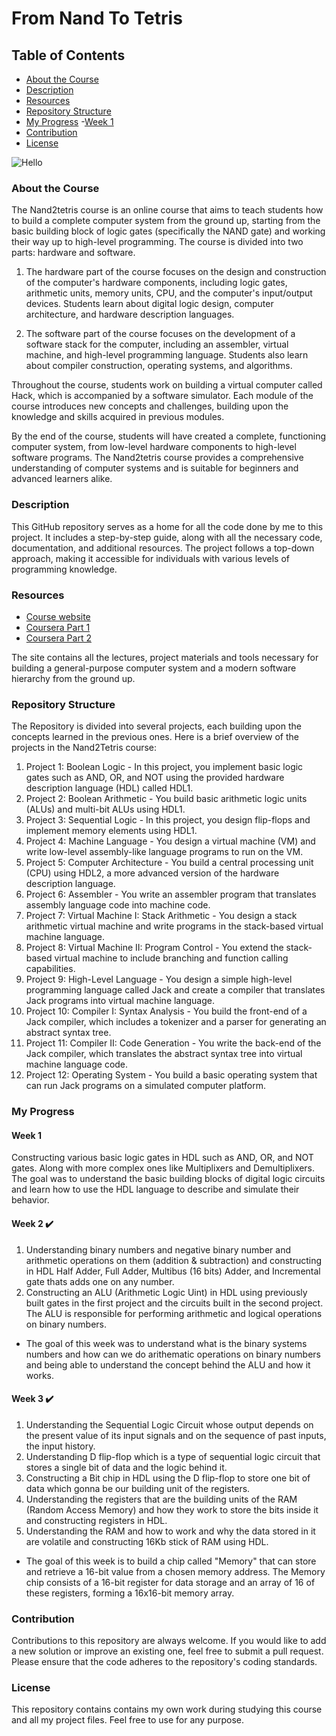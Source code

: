 # From Nand To Tetris

## Table of Contents
- [About the Course](#About-the-Course)
- [Description](#Description)
- [Resources](#Resources)
- [Repository Structure](#Repository-Structure)
- [My Progress](#My-Progress)
    -[Week 1](#Week-1)
- [Contribution](#Contribution)
- [License](#License)

![Hello](https://i.ytimg.com/vi/kcORYKPL53o/maxresdefault.jpg)

### About the Course
The Nand2tetris course is an online course that aims to teach students how to build a complete computer system from the ground up, starting from the basic building block of logic gates (specifically the NAND gate) and working their way up to high-level programming. The course is divided into two parts: hardware and software.

1. The hardware part of the course focuses on the design and construction of the computer's hardware components, including logic gates, arithmetic units, memory units, CPU, and the computer's input/output devices. Students learn about digital logic design, computer architecture, and hardware description languages.

2. The software part of the course focuses on the development of a software stack for the computer, including an assembler, virtual machine, and high-level programming language. Students also learn about compiler construction, operating systems, and algorithms.

Throughout the course, students work on building a virtual computer called Hack, which is accompanied by a software simulator. Each module of the course introduces new concepts and challenges, building upon the knowledge and skills acquired in previous modules.

By the end of the course, students will have created a complete, functioning computer system, from low-level hardware components to high-level software programs. The Nand2tetris course provides a comprehensive understanding of computer systems and is suitable for beginners and advanced learners alike.

### Description
This GitHub repository serves as a home for all the code done by me to this project. It includes a step-by-step guide, along with all the necessary code, documentation, and additional resources. The project follows a top-down approach, making it accessible for individuals with various levels of programming knowledge.

### Resources

* [Course website](http://nand2tetris.org)
* [Coursera Part 1](https://www.coursera.org/learn/build-a-computer)
* [Coursera Part 2](https://www.coursera.org/learn/nand2tetris2)

The site contains all the lectures, project materials and tools necessary for building a general-purpose computer system and a modern software hierarchy from the ground up.

### Repository Structure
The Repository is divided into several projects, each building upon the concepts learned in the previous ones. Here is a brief overview of the projects in the Nand2Tetris course:

1. Project 1: Boolean Logic - In this project, you implement basic logic gates such as AND, OR, and NOT using the provided hardware description language (HDL) called HDL1.
2. Project 2: Boolean Arithmetic - You build basic arithmetic logic units (ALUs) and multi-bit ALUs using HDL1.
3. Project 3: Sequential Logic - In this project, you design flip-flops and implement memory elements using HDL1.
4. Project 4: Machine Language - You design a virtual machine (VM) and write low-level assembly-like language programs to run on the VM.
5. Project 5: Computer Architecture - You build a central processing unit (CPU) using HDL2, a more advanced version of the hardware description language.
6. Project 6: Assembler - You write an assembler program that translates assembly language code into machine code.
7. Project 7: Virtual Machine I: Stack Arithmetic - You design a stack arithmetic virtual machine and write programs in the stack-based virtual machine language.
8. Project 8: Virtual Machine II: Program Control - You extend the stack-based virtual machine to include branching and function calling capabilities.
9. Project 9: High-Level Language - You design a simple high-level programming language called Jack and create a compiler that translates Jack programs into virtual machine language.
10. Project 10: Compiler I: Syntax Analysis - You build the front-end of a Jack compiler, which includes a tokenizer and a parser for generating an abstract syntax tree.
11. Project 11: Compiler II: Code Generation - You write the back-end of the Jack compiler, which translates the abstract syntax tree into virtual machine language code.
12. Project 12: Operating System - You build a basic operating system that can run Jack programs on a simulated computer platform.

### My Progress
#### Week 1
Constructing various basic logic gates in HDL such as AND, OR, and NOT gates. Along with more complex ones like Multiplixers and Demultiplixers. The goal was to understand the basic building blocks of digital logic circuits and learn how to use the HDL language to describe and simulate their behavior.

#### Week 2 ✔️
1. Understanding binary numbers and negative binary number and arithmetic operations on them (addition & subtraction) and constructing in HDL Half Adder, Full Adder, Multibus (16 bits) Adder, and Incremental gate thats adds one on any number.
2. Constructing an ALU (Arithmetic Logic Uint) in HDL using previously built gates in the first project and the circuits built in the second project. The ALU is responsible for performing arithmetic and logical operations on binary numbers.
* The goal of this week was to understand what is the binary systems numbers and how can we do arithematic operations on binary numbers and being able to understand the concept behind the ALU and how it works.

#### Week 3 ✔️
1. Understanding the Sequential Logic Circuit whose output depends on the present value of its input signals and on the sequence of past inputs, the input history.
2. Understanding D flip-flop which is a type of sequential logic circuit that stores a single bit of data and the logic behind it.
3. Constructing a Bit chip in HDL using the D flip-flop to store one bit of data which gonna be our building unit of the registers.
4. Understanding the registers that are the building units of the RAM (Random Access Memory) and how they work to store the bits inside it and constructing registers in HDL.
5. Understanding the RAM and how to work and why the data stored in it are volatile and constructing 16Kb stick of RAM using HDL.
* The goal of this week is to build a chip called "Memory" that can store and retrieve a 16-bit value from a chosen memory address. The Memory chip consists of a 16-bit register for data storage and an array of 16 of these registers, forming a 16x16-bit memory array.

### Contribution
Contributions to this repository are always welcome. If you would like to add a new solution or improve an existing one, feel free to submit a pull request. Please ensure that the code adheres to the repository's coding standards.

### License
This repository contains contains my own work during studying this course and all my project files. Feel free to use for any purpose.
